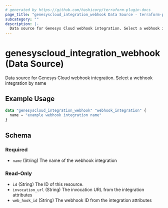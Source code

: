 ```yaml
---
# generated by https://github.com/hashicorp/terraform-plugin-docs
page_title: "genesyscloud_integration_webhook Data Source - terraform-provider-genesyscloud"
subcategory: ""
description: |-
  Data source for Genesys Cloud webhook integration. Select a webhook integration by name
---
```


# genesyscloud_integration_webhook (Data Source)

Data source for Genesys Cloud webhook integration. Select a webhook integration by name

## Example Usage

```terraform
data "genesyscloud_integration_webhook" "webhook_integration" {
  name = "example webhook integration name"
}
```

<!-- schema generated by tfplugindocs -->
## Schema

### Required

- `name` (String) The name of the webhook integration

### Read-Only

- `id` (String) The ID of this resource.
- `invocation_url` (String) The invocation URL from the integration attributes
- `web_hook_id` (String) The webhook ID from the integration attributes 